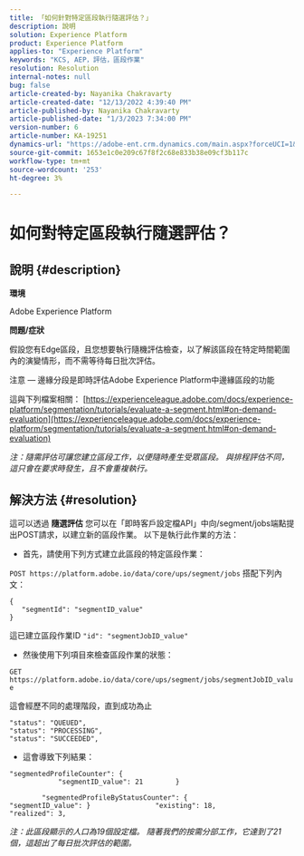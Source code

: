 ```yaml
---
title: 「如何針對特定區段執行隨選評估？」
description: 說明
solution: Experience Platform
product: Experience Platform
applies-to: "Experience Platform"
keywords: "KCS, AEP，評估，區段作業"
resolution: Resolution
internal-notes: null
bug: false
article-created-by: Nayanika Chakravarty
article-created-date: "12/13/2022 4:39:40 PM"
article-published-by: Nayanika Chakravarty
article-published-date: "1/3/2023 7:34:00 PM"
version-number: 6
article-number: KA-19251
dynamics-url: "https://adobe-ent.crm.dynamics.com/main.aspx?forceUCI=1&pagetype=entityrecord&etn=knowledgearticle&id=d4bc31bc-047b-ed11-81ac-6045bd006a22"
source-git-commit: 1653e1c0e209c67f8f2c68e833b38e09cf3b117c
workflow-type: tm+mt
source-wordcount: '253'
ht-degree: 3%

---
```


# 如何對特定區段執行隨選評估？

## 說明 {#description}


<b>環境</b>

Adobe Experience Platform

<b>問題/症狀</b>

假設您有Edge區段，且您想要執行隨機評估檢查，以了解該區段在特定時間範圍內的演變情形，而不需等待每日批次評估。

注意 — 邊緣分段是即時評估Adobe Experience Platform中邊緣區段的功能

這與下列檔案相關： [https://experienceleague.adobe.com/docs/experience-platform/segmentation/tutorials/evaluate-a-segment.html#on-demand-evaluation](https://experienceleague.adobe.com/docs/experience-platform/segmentation/tutorials/evaluate-a-segment.html#on-demand-evaluation)

*注：隨需評估可讓您建立區段工作，以便隨時產生受眾區段。 與排程評估不同，這只會在要求時發生，且不會重複執行。*


## 解決方法 {#resolution}


這可以透過 <b>隨選評估</b> 您可以在「即時客戶設定檔API」中向/segment/jobs端點提出POST請求，以建立新的區段作業。 以下是執行此作業的方法：

- 首先，請使用下列方式建立此區段的特定區段作業：


`POST https://platform.adobe.io/data/core/ups/segment/jobs` 搭配下列內文：


```
{
   "segmentId": "segmentID_value"
}
```


這已建立區段作業ID `"id": "segmentJobID_value"`

- 然後使用下列項目來檢查區段作業的狀態：


`GET https://platform.adobe.io/data/core/ups/segment/jobs/segmentJobID_value`

這會經歷不同的處理階段，直到成功為止




```
"status": "QUEUED",
"status": "PROCESSING",
"status": "SUCCEEDED",
```




- 這會導致下列結果：





```
"segmentedProfileCounter": {
            "segmentID_value": 21        }

        "segmentedProfileByStatusCounter": {            "segmentID_value": }                "existing": 18,                "realized": 3,
```




*注：此區段顯示的人口為19個設定檔。 隨著我們的按需分部工作，它達到了21個，這超出了每日批次評估的範圍。*
